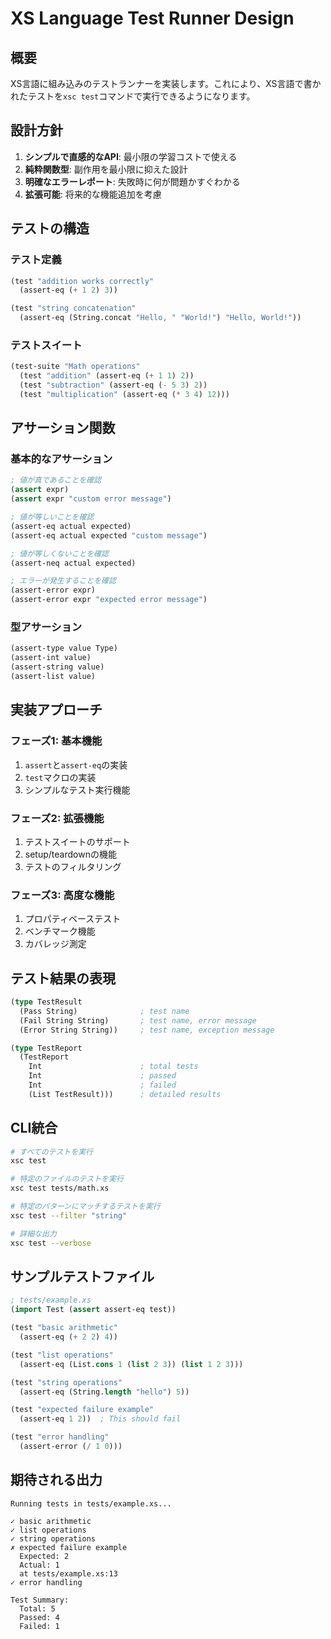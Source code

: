 # XS Language Test Runner Design

## 概要

XS言語に組み込みのテストランナーを実装します。これにより、XS言語で書かれたテストを`xsc test`コマンドで実行できるようになります。

## 設計方針

1. **シンプルで直感的なAPI**: 最小限の学習コストで使える
2. **純粋関数型**: 副作用を最小限に抑えた設計
3. **明確なエラーレポート**: 失敗時に何が問題かすぐわかる
4. **拡張可能**: 将来的な機能追加を考慮

## テストの構造

### テスト定義
```lisp
(test "addition works correctly"
  (assert-eq (+ 1 2) 3))

(test "string concatenation"
  (assert-eq (String.concat "Hello, " "World!") "Hello, World!"))
```

### テストスイート
```lisp
(test-suite "Math operations"
  (test "addition" (assert-eq (+ 1 1) 2))
  (test "subtraction" (assert-eq (- 5 3) 2))
  (test "multiplication" (assert-eq (* 3 4) 12)))
```

## アサーション関数

### 基本的なアサーション
```lisp
; 値が真であることを確認
(assert expr)
(assert expr "custom error message")

; 値が等しいことを確認
(assert-eq actual expected)
(assert-eq actual expected "custom message")

; 値が等しくないことを確認
(assert-neq actual expected)

; エラーが発生することを確認
(assert-error expr)
(assert-error expr "expected error message")
```

### 型アサーション
```lisp
(assert-type value Type)
(assert-int value)
(assert-string value)
(assert-list value)
```

## 実装アプローチ

### フェーズ1: 基本機能
1. `assert`と`assert-eq`の実装
2. `test`マクロの実装
3. シンプルなテスト実行機能

### フェーズ2: 拡張機能
1. テストスイートのサポート
2. setup/teardownの機能
3. テストのフィルタリング

### フェーズ3: 高度な機能
1. プロパティベーステスト
2. ベンチマーク機能
3. カバレッジ測定

## テスト結果の表現

```lisp
(type TestResult
  (Pass String)              ; test name
  (Fail String String)       ; test name, error message
  (Error String String))     ; test name, exception message

(type TestReport
  (TestReport 
    Int                      ; total tests
    Int                      ; passed
    Int                      ; failed
    (List TestResult)))      ; detailed results
```

## CLI統合

```bash
# すべてのテストを実行
xsc test

# 特定のファイルのテストを実行
xsc test tests/math.xs

# 特定のパターンにマッチするテストを実行
xsc test --filter "string"

# 詳細な出力
xsc test --verbose
```

## サンプルテストファイル

```lisp
; tests/example.xs
(import Test (assert assert-eq test))

(test "basic arithmetic"
  (assert-eq (+ 2 2) 4))

(test "list operations"
  (assert-eq (List.cons 1 (list 2 3)) (list 1 2 3)))

(test "string operations"
  (assert-eq (String.length "hello") 5))

(test "expected failure example"
  (assert-eq 1 2))  ; This should fail

(test "error handling"
  (assert-error (/ 1 0)))
```

## 期待される出力

```
Running tests in tests/example.xs...

✓ basic arithmetic
✓ list operations  
✓ string operations
✗ expected failure example
  Expected: 2
  Actual: 1
  at tests/example.xs:13
✓ error handling

Test Summary:
  Total: 5
  Passed: 4
  Failed: 1
```